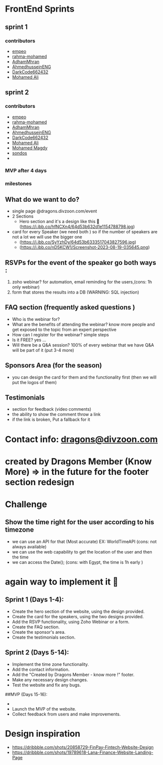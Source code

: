 # FrontEnd Sprints
## sprint 1
### contributors
- [empeo](https://github.com/empeo)
- [rahma-mohamed](https://github.com/rahma-mohamed)
- [AdhamMhran](https://github.com/AdhamMhran)
- [AhmedhusseinENG](https://github.com/AhmedhusseinENG)
- [DarkCode662432](https://github.com/DarkCode662432)
- [Mohamed Ali](https://github.com/devbn3li)

## sprint 2
### contributors
- [empeo](https://github.com/empeo)
- [rahma-mohamed](https://github.com/rahma-mohamed)
- [AdhamMhran](https://github.com/AdhamMhran)
- [AhmedhusseinENG](https://github.com/AhmedhusseinENG)
- [DarkCode662432](https://github.com/DarkCode662432)
- [Mohamed Ali](https://github.com/devbn3li)
- [Mohamed Magdy](https://github.com/moamed018)
- [sondos](https://github.com/sondos-saad)
- 
### MVP after 4 days
### milestones
## What do we want to do?
- single page @dragons.divzoon.com/event
- 2 Sections 
   - Hero section and it's a design like this 💯 
   (https://i.ibb.co/hfNCXn4/64d53b632d1e1154788798.jpg)
- card for every Speaker (we need both ) so if the number of speakers are not a lot we will use the bigger one
   - (https://i.ibb.co/SyYzhDy/64d53b6333517043827596.jpg)
   - (https://i.ibb.co/nD5KCW1/Screenshot-2023-08-19-035645.png)  

## RSVPs for the event of the speaker go both ways :

1.  zoho webinar? for automation, email reminding for the users,(cons: 1h only webinar)
2. form that stores the results into a DB (WARNING: SQL injection)

## FAQ section (frequently asked questions )
- Who is the webinar for? 
- What are the benefits of attending the webinar? know more people and get exposed to the topic from an expert perspective 
- How can I register for the webinar? simple steps  
- Is it FREE? yes ...
- Will there be a Q&A session? 100% of every webinar that we have Q&A will be part of it 
(put 3-4 more)




## Sponsors Area (for the season) 
- you can design the card for them and the functionality first (then we will put the logos of them)

## Testimonials 
-  section for feedback (video comments)
- the ability to show the comment throw a link 
- if the link is broken, Put a fallback for it 

# Contact info: dragons@divzoon.com

# created by Dragons Member (Know More) => in the future for the footer section redesign

# Challenge 

## Show the time right for the user according to his timezone
-  we can use an API for that (Most accurate) EX: WorldTimeAPI (cons: not always available)
- we can use the web capability to get the location of the user and then the time 
- we can access the Date(); (cons: with Egypt, the time is 1h early )





# again way to implement it 💯 

## Sprint 1 (Days 1-4):

- Create the hero section of the website, using the design provided.
- Create the card for the speakers, using the two designs provided.
- Add the RSVP functionality, using Zoho Webinar or a form.
- Create the FAQ section.
- Create the sponsor's area.
- Create the testimonials section.

## Sprint 2 (Days 5-14):

- Implement the time zone functionality.
- Add the contact information.
- Add the "Created by Dragons Member - know more !" footer.
- Make any necessary design changes.
- Test the website and fix any bugs.

##MVP (Days 15-16):

- 
- Launch the MVP of the website.
- Collect feedback from users and make improvements.






# Design inspiration 
- https://dribbble.com/shots/20858729-FinPay-Fintech-Website-Design
- https://dribbble.com/shots/19789618-Lana-Finance-Website-Landing-Page


